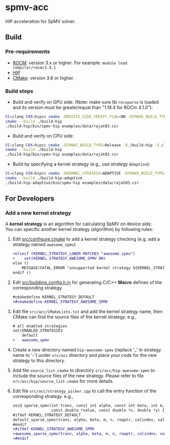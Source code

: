 # spmv-acc

HIP acceleration for SpMV solver.

## Build
### Pre-requirements
- [ROCM](https://rocmdocs.amd.com): version 3.x or higher. For example: `module load compiler/rocm/3.9.1`
- [HIP](https://github.com/ROCm-Developer-Tools/HIP)
- [CMake](https://cmake.org): version 3.6 or higher.

### Build steps
- Build and verify on GPU side. 
(Note: make sure lib `rocsparse` is loaded and its version must be greater/equal than "1.19.4 for ROCm 4.1.0"):
```bash
CC=clang CXX=hipcc cmake -DDEVICE_SIDE_VERIFY_FLAG=ON -DCMAKE_BUILD_TYPE=Release -B./build-hip -S./
cmake --build ./build-hip
./build-hip/bin/spmv-hip examples/data/rajat03.csr
```

- Build and verify on CPU side:
```bash
CC=clang CXX=hipcc cmake -DCMAKE_BUILD_TYPE=Release -B./build-hip -S./
cmake --build ./build-hip
./build-hip/bin/spmv-hip examples/data/rajat03.csr
```

- Build by specifying a kernel strategy (e.g., use strategy `Adaptive`):
```bash
CC=clang CXX=hipcc cmake -DKERNEL_STRATEGY=ADAPTIVE -DCMAKE_BUILD_TYPE=Release -B./build-hip-adaptive -S./
cmake --build ./build-hip-adaptive
./build-hip-adaptive/bin/spmv-hip examples/data/rajat03.csr
```

## For Developers
### Add a new kernel strategy
A **kernel strategy** is an algorithm for calculating SpMV on device side.  
You can specific another kernel strategy (algorithm) by following rules:
1. Edit [src/configure.cmake](src/configure.cmake) to add a kernel strategy checking (e.g. add a strategy named `awesome_spmv`).
   ```diff
   +elseif (KERNEL_STRATEGY_LOWER MATCHES "awesome_spmv")
   +    set(KERNEL_STRATEGY_AWESOME_SPMV ON)
   else ()
       MESSAGE(FATAL_ERROR "unsupported kernel strategy ${KERNEL_STRATEGY}")
   endif ()
   ```
2. Edit [src/building_config.h.in](src/building_config.h.in) for generating C/C++ **Macro** defines of the corresponding strategy.
   ```diff
   #cmakedefine KERNEL_STRATEGY_DEFAULT
   +#cmakedefine KERNEL_STRATEGY_AWESOME_SPMV
   ```
3. Edit file `src/acc/CMakeLists.txt` and add the kernel strategy name, then CMake can find the source files of the kernel strategy.
   e.g.,
   ```diff
   # all enabled strategies
   set(ENABLED_STRATEGIES
       default
   +   awesome_spmv
   ```
4. Create a new directory named `hip-awesome-spmv` (replace '_' in strategy name to '-') under `src/acc` directory 
   and place your code for the new strategy to this directory.

5. Add file `source_list.cmake` to directory `src/acc/hip-awesome-spmv` to include the source files of the new strategy.
    Please refer to file `src/acc/hip/source_list.cmake` for more details.

6. Edit file `src/acc/strategy_picker.cpp` to call the entry function of the corresponding strategy.
   e.g.,
   ```diff
   void sparse_spmv(int trans, const int alpha, const int beta, int m, int n, const int *rowptr, const int *colindex,
                    const double *value, const double *x, double *y) {
   #ifdef KERNEL_STRATEGY_DEFAULT
   default_sparse_spmv(trans, alpha, beta, m, n, rowptr, colindex, value, x, y);
   #endif
   +#ifdef KERNEL_STRATEGY_AWESOME_SPMV
   +awesome_sparse_spmv(trans, alpha, beta, m, n, rowptr, colindex, value, x, y);
   +#endif
   ```
